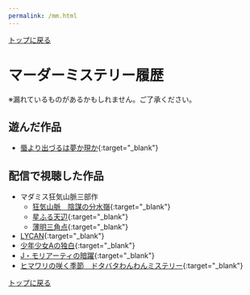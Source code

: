 ```yaml
---
permalink: /mm.html
---
```


[トップに戻る](/)

# マーダーミステリー履歴

※漏れているものがあるかもしれません。ご了承ください。

## 遊んだ作品
- [蜃より出づるは夢か現か](https://manaitahodoki.booth.pm/items/1884680){:target="_blank"}

## 配信で視聴した作品
- マダミス狂気山脈三部作
    - [狂気山脈　陰謀の分水嶺](https://dappleox.booth.pm/items/1980320){:target="_blank"}
    - [星ふる天辺](https://dappleox.booth.pm/items/2276640){:target="_blank"}
    - [薄明三角点](https://dappleox.booth.pm/items/2877835){:target="_blank"}
- [LYCAN](https://terazon.booth.pm/items/1815518){:target="_blank"}
- [少年少女Aの独白](https://violetsogabe.booth.pm/items/1895555){:target="_blank"}
- [J・モリアーティの暗躍](https://secundusterra.booth.pm/items/1640133){:target="_blank"}
- [ヒマワリの咲く季節　ドタバタわんわんミステリー](https://moepupu.booth.pm/items/2589769){:target="_blank"}

[トップに戻る](/)
